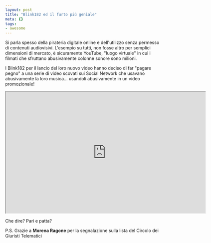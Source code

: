 ```yaml
--- 
layout: post
title: "Blink182 ed il furto più geniale"
meta: {}
tags: 
- awesome
---
```

Si parla spesso della pirateria digitale online e dell'utilizzo senza permesso di contenuti audiovisivi. L'esempio su tutti, non fosse altro per semplici dimensioni di mercato, è sicuramente YouTube, "luogo virtuale" in cui i filmati che sfruttano abusivamente colonne sonore sono milioni.

I Blink182 per il lancio del loro nuovo video hanno deciso di far "pagare pegno" a una serie di video scovati sui Social Network che usavano abusivamente la loro musica... usandoli abusivamente in un video promozionale!

<iframe width="640" height="390" src="http://www.youtube-nocookie.com/embed/eabtzkY_jNs"></iframe>

Che dire? Pari e patta?  
  
P.S. Grazie a **Morena Ragone** per la segnalazione sulla lista del Circolo dei Giuristi Telematici

